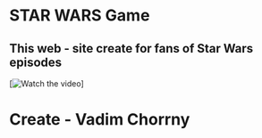# STAR WARS Game

## This web - site create for fans of Star Wars episodes

[![Watch the video](https://youtu.be/aUZ7slOmacI)]
# Create - Vadim Chorrny
